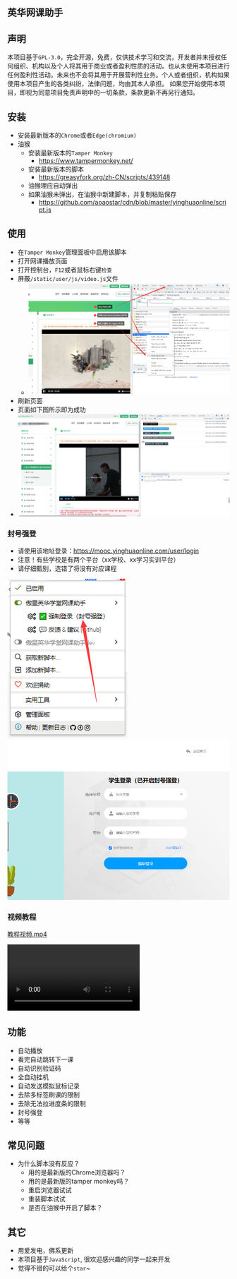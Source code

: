 ## 英华网课助手
## 声明
本项目基于`GPL-3.0`，完全开源，免费，仅供技术学习和交流，开发者并未授权任何组织、机构以及个人将其用于商业或者盈利性质的活动。也从未使用本项目进行任何盈利性活动。未来也不会将其用于开展营利性业务。个人或者组织，机构如果使用本项目产生的各类纠纷，法律问题，均由其本人承担。
如果您开始使用本项目，即视为同意项目免责声明中的一切条款，条款更新不再另行通知。

## 安装
* 安装最新版本的`Chrome`或者`Edge(chromium)`
* 油猴
  - 安装最新版本的`Tamper Monkey`
    - <https://www.tampermonkey.net/>
  - 安装最新版本的脚本
    - <https://greasyfork.org/zh-CN/scripts/439148>
  - 油猴理应自动弹出
  - 如果油猴未弹出，在油猴中新建脚本，并复制粘贴保存
    - <https://github.com/aoaostar/cdn/blob/master/yinghuaonline/script.js>
## 使用
  * 在`Tamper Monkey`管理面板中启用该脚本
  * 打开网课播放页面
  * 打开控制台，`F12`或者鼠标右键`检查`
  * 屏蔽`/static/user/js/video.js`文件
    * ![img_2.png](images/img_2.png)
  * 刷新页面
  * 页面如下图所示即为成功
  * ![img_1.png](images/img_1.png)

### 封号强登
  
* 请使用该地址登录：https://mooc.yinghuaonline.com/user/login
* 注意！有些学校是有两个平台（xx学校、xx学习实训平台）
* 请仔细甄别，选错了将没有对应课程  

![img.png](images/img_4.png)
![img.png](images/img_3.png)

### 视频教程
  
  [教程视频.mp4](images/教程视频.mp4)

<video controls="controls"  preload="auto">
      <source src="images/教程视频.mp4" type="video/mp4">
</video>

## 功能
  * 自动播放
  * 看完自动跳转下一课
  * 自动识别验证码
  * 全自动挂机
  * 自动发送模拟鼠标记录
  * 去除多标签刷课的限制
  * 去除无法拉进度条的限制
  * 封号强登
  * 等等

## 常见问题
* 为什么脚本没有反应？
  - 用的是最新版的Chrome浏览器吗？
  - 用的是最新版的tamper monkey吗？
  - 重启浏览器试试
  - 重装脚本试试
  - 是否在油猴中开启了脚本？

## 其它
  * 用爱发电，佛系更新
  * 本项目基于`JavaScript`, 很欢迎感兴趣的同学一起来开发
  * 觉得不错的可以给个`star`~